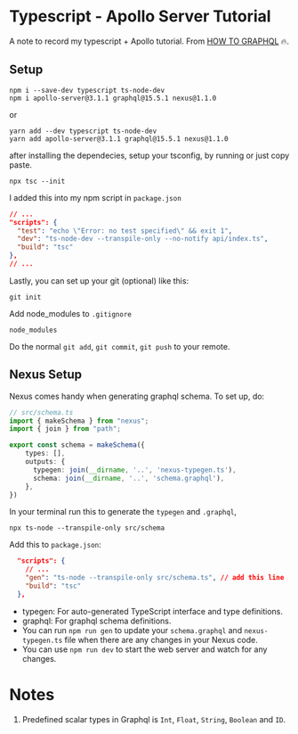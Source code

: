 # Typescript - Apollo Server Tutorial

A note to record my typescript + Apollo tutorial. From [HOW TO GRAPHQL](https://www.howtographql.com/typescript-apollo/1-getting-started/) :fire:.  

## Setup

```
npm i --save-dev typescript ts-node-dev
npm i apollo-server@3.1.1 graphql@15.5.1 nexus@1.1.0
```

or

```
yarn add --dev typescript ts-node-dev
yarn add apollo-server@3.1.1 graphql@15.5.1 nexus@1.1.0
```

after installing the dependecies, setup your tsconfig, by running or just copy paste.
```
npx tsc --init
```

I added this into my npm script in `package.json`
```json
// ...
"scripts": {
  "test": "echo \"Error: no test specified\" && exit 1",
  "dev": "ts-node-dev --transpile-only --no-notify api/index.ts",
  "build": "tsc"
},
// ...
```

Lastly, you can set up your git (optional) like this:

```git
git init
```

Add node_modules to `.gitignore`
```
node_modules
```

Do the normal `git add`, `git commit`, `git push` to your remote.

## Nexus Setup

Nexus comes handy when generating graphql schema. To set up, do:

```ts
// src/schema.ts
import { makeSchema } from "nexus";
import { join } from "path";

export const schema = makeSchema({
    types: [],
    outputs: {
      typegen: join(__dirname, '..', 'nexus-typegen.ts'),
      schema: join(__dirname, '..', 'schema.graphql'),
    },
})
```

In your terminal run this to generate the `typegen` and `.graphql`,
```
npx ts-node --transpile-only src/schema
```

Add this to `package.json`:
```json
  "scripts": {
    // ...
    "gen": "ts-node --transpile-only src/schema.ts", // add this line
    "build": "tsc"
  },
```

- typegen: For auto-generated TypeScript interface and type definitions.
- graphql: For graphql schema definitions.
- You can run `npm run gen` to update your `schema.graphql` and `nexus-typegen.ts` file when there are any changes in your Nexus code.
- You can use `npm run dev` to start the web server and watch for any changes.


# Notes
1. Predefined scalar types in Graphql is `Int`, `Float`, `String`, `Boolean` and `ID`.